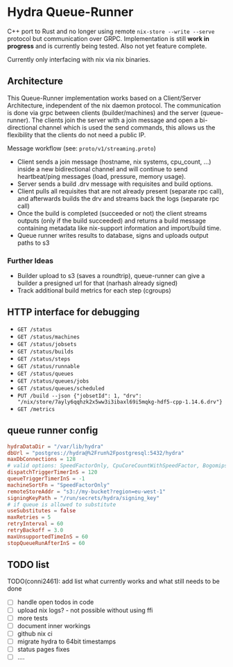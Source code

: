 # Hydra Queue-Runner

C++ port to Rust and no longer using remote `nix-store --write --serve`
protocol but communication over GRPC. Implementation is still **work in
progress** and is currently being tested. Also not yet feature complete.

Currently only interfacing with nix via nix binaries.

## Architecture

This Queue-Runner implementation works based on a Client/Server Architecture,
independent of the nix daemon protocol. The communication is done via grpc
between clients (builder/machines) and the server (queue-runner). The clients
join the server with a join message and open a bi-directional channel which is
used the send commands, this allows us the flexibility that the clients do not
need a public IP.

Message workflow (see: `proto/v1/streaming.proto`)
- Client sends a join message (hostname, nix systems, cpu_count, ...) inside a
  new bidirectional channel and will continue to send heartbeat/ping messages
  (load, pressure, memory usage).
- Server sends a build .drv message with requisites and build options.
- Client pulls all requisites that are not already present (separate rpc call), and afterwards builds the drv and streams back the logs (separate rpc call)
- Once the build is completed (succeeded or not) the client streams outputs (only if the build succeeded) and returns a build message containing metadata like nix-support information and import/build time.
- Queue runner writes results to database, signs and uploads output paths to s3

### Further Ideas

- Builder upload to s3 (saves a roundtrip), queue-runner can give a builder a presigned url for that (narhash already signed)
- Track additional build metrics for each step (cgroups)

## HTTP interface for debugging

- `GET /status`
- `GET /status/machines`
- `GET /status/jobsets`
- `GET /status/builds`
- `GET /status/steps`
- `GET /status/runnable`
- `GET /status/queues`
- `GET /status/queues/jobs`
- `GET /status/queues/scheduled`
- `PUT /build --json {"jobsetId": 1, "drv": "/nix/store/7ayly6qqhzk2x5ww3i3ibaxl69i5mqkg-hdf5-cpp-1.14.6.drv"}`
- `GET /metrics`

## queue runner config

```toml
hydraDataDir = "/var/lib/hydra"
dbUrl = "postgres://hydra@%2Frun%2Fpostgresql:5432/hydra"
maxDbConnections = 128
# valid options: SpeedFactorOnly, CpuCoreCountWithSpeedFactor, BogomipsWithSpeedFactor
dispatchTriggerTimerInS = 120
queueTriggerTimerInS = -1
machineSortFn = "SpeedFactorOnly"
remoteStoreAddr = "s3://my-bucket?region=eu-west-1"
signingKeyPath = "/run/secrets/hydra/signing_key"
# if queue is allowed to substitute
useSubstitutes = false
maxRetries = 5
retryInterval = 60
retryBackoff = 3.0
maxUnsupportedTimeInS = 60
stopQueueRunAfterInS = 60
```

## TODO list

TODO(conni2461): add list what currently works and what still needs to be done
- [ ] handle open todos in code
- [ ] upload nix logs? - not possible without using ffi
- [ ] more tests
- [ ] document inner workings
- [ ] github nix ci
- [ ] migrate hydra to 64bit timestamps
- [ ] status pages fixes
- [ ] ....
